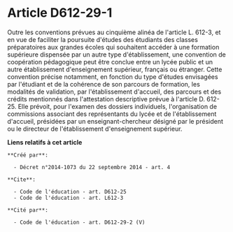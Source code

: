 # Article D612-29-1

Outre les conventions prévues au cinquième alinéa de l'article L. 612-3, et en vue de faciliter la poursuite d'études des
étudiants des classes préparatoires aux grandes écoles qui souhaitent accéder à une formation supérieure dispensée par un
autre type d'établissement, une convention de coopération pédagogique peut être conclue entre un lycée public et un autre
établissement d'enseignement supérieur, français ou étranger. Cette convention précise notamment, en fonction du type
d'études envisagées par l'étudiant et de la cohérence de son parcours de formation, les modalités de validation, par
l'établissement d'accueil, des parcours et des crédits mentionnés dans l'attestation descriptive prévue à l'article D.
612-25. Elle prévoit, pour l'examen des dossiers individuels, l'organisation de commissions associant des représentants du
lycée et de l'établissement d'accueil, présidées par un enseignant-chercheur désigné par le président ou le directeur de
l'établissement d'enseignement supérieur.

**Liens relatifs à cet article**

	**Créé par**:

	  - Décret n°2014-1073 du 22 septembre 2014 - art. 4

	**Cite**:

	  - Code de l'éducation - art. D612-25
	  - Code de l'éducation - art. L612-3

	**Cité par**:

	  - Code de l'éducation - art. D612-29-2 (V)
